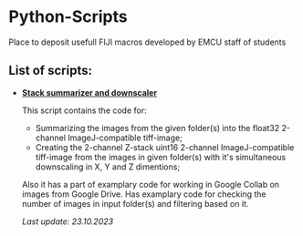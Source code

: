 # Python-Scripts
Place to deposit usefull FIJI macros developed by EMCU staff of students

## List of scripts:
* [**Stack summarizer and downscaler**](https://github.com/elsc-microscopy/Python-Scripts/blob/main/Stack%20summarizer%20and%20downscaler.ipynb)

   This script contains the code for:
   * Summarizing the images from the given folder(s) into the float32 2-channel ImageJ-compatible tiff-image;
   * Creating the 2-channel Z-stack uint16 2-channel ImageJ-compatible tiff-image from the images in given folder(s) with it's simultaneous downscaling in X, Y and Z dimentions;

   
   Also it has a part of examplary code for working in Google Collab on images from Google Drive. Has examplary code for checking the number of images in input folder(s) and filtering based on it.

   *Last update: 23.10.2023*

